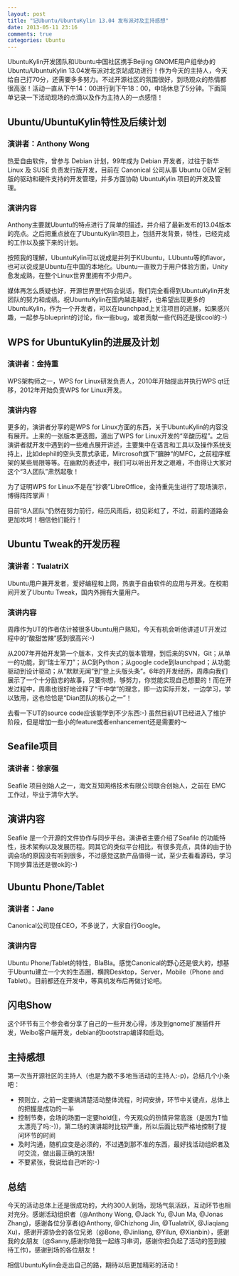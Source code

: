 ```yaml
---
layout: post
title: "记Ubuntu/UbuntuKylin 13.04 发布派对及主持感想"
date: 2013-05-11 23:16
comments: true
categories: Ubuntu
---
```

UbuntuKylin开发团队和Ubuntu中国社区携手Beijing GNOME用户组举办的Ubuntu/UbuntuKylin 13.04发布派对北京站成功进行！作为今天的主持人，今天给自己打70分，还需要多多努力。不过开源社区的氛围很好，到场观众的热情都很高涨！活动一直从下午14：00进行到下午18：00，中场休息了5分钟。下面简单记录一下活动现场的点滴以及作为主持人的一点感悟！

## Ubuntu/UbuntuKylin特性及后续计划
### 演讲者：Anthony Wong
热爱自由软件，曾参与 Debian 计划，99年成为 Debian 开发者，过往于新华 Linux 及 SUSE 负责发行版开发，目前在 Canonical 公司从事 Ubuntu OEM 定制版的驱动和硬件支持的开发管理，并多方面协助 UbuntuKylin 项目的开发及管理。

### 演讲内容
Anthony主要就Ubuntu的特点进行了简单的描述，并介绍了最新发布的13.04版本的亮点。之后把重点放在了UbuntuKylin项目上，包括开发背景，特性，已经完成的工作以及接下来的计划。

<!--more-->

按照我的理解，UbuntuKylin可以说成是并列于KUbuntu，LUbuntu等的flavor，也可以说成是Ubuntu在中国的本地化。Ubuntu一直致力于用户体验方面，Unity愈发成熟，在整个Linux世界里拥有不少用户。

媒体再怎么质疑也好，开源世界里代码会说话，我们完全看得到UbuntuKylin开发团队的努力和成绩。祝UbuntuKylin在国内越走越好，也希望出现更多的UbuntuKylin，作为一个开发者，可以在launchpad上关注项目的进展，如果感兴趣，一起参与blueprint的讨论，fix一些bug，或者贡献一些代码还是很cool的:-)

## WPS for UbuntuKylin的进展及计划
### 演讲者：金持重
WPS架构师之一，WPS for Linux研发负责人，2010年开始提出并执行WPS qt迁移，2012年开始负责WPS for Linux开发。

### 演讲内容
更多的，演讲者分享的是WPS for Linux方面的东西，关于UbuntuKylin的内容没有展开。上来的一张版本更迭图，道出了WPS for Linux开发的“辛酸历程”。之后演讲者就开发中遇到的一些难点展开讲述，主要集中在语言和工具以及操作系统支持上，比如dephil的空头支票式承诺，Mircrosoft旗下”臃肿“的MFC，之前程序框架的某些局限等等。在幽默的表述中，我们可以听出开发之艰难，不由得让大家对这个“3人团队”肃然起敬！

为了证明WPS for Linux不是在“抄袭”LibreOffice，金持重先生进行了现场演示，博得阵阵掌声！

目前“8人团队”仍然在努力前行，经历风雨后，初见彩虹了，不过，前面的道路会更加坎坷！相信他们能行！

## Ubuntu Tweak的开发历程
### 演讲者：TualatriX
Ubuntu用户兼开发者，爱好编程和上网，热衷于自由软件的应用与开发。在校期间开发了Ubuntu Tweak，国内外拥有大量用户。

### 演讲内容
周鼎作为UT的作者估计被很多Ubuntu用户熟知，今天有机会听他讲述UT开发过程中的“酸甜苦辣”感到很高兴:-)

从2007年开始开发第一个版本，文件夹式的版本管理，到后来的SVN，Git；从单一的功能，到“瑞士军刀”；从C到Python；从google code到launchpad；从功能驱动到设计驱动；从“默默无闻”到“登上头版头条”。6年的开发经历，周鼎向我们展示了一个十分励志的故事，只要你想，够努力，你觉能实现自己想要的！而在开发过程中，周鼎也很好地诠释了“干中学”的理念，即一边实际开发，一边学习，学以致用，这也恰恰是“Dian团队的核心之一”！

去看一下UT的source code应该能学到不少东西:-) 虽然目前UT已经进入了维护阶段，但是增加一些小的feature或者enhancement还是需要的～

## Seafile项目
### 演讲者：徐家强
Seafile 项目创始人之一，海文互知网络技术有限公司联合创始人，之前在 EMC 工作过，毕业于清华大学。

## 演讲内容
Seafile 是一个开源的文件协作与同步平台。演讲者主要介绍了Seafile 的功能特性，技术架构以及发展历程。同其它的类似平台相比，有很多亮点，具体的由于协调会场的原因没有听到很多，不过感觉这款产品值得一试，至少去看看源码，学习下同步算法还是很ok的:-)

## Ubuntu Phone/Tablet
### 演讲者：Jane
Canonical公司现任CEO，不多说了，大家自行Google。

### 演讲内容
Ubuntu Phone/Tablet的特性，BlaBla。感觉Canonical的野心还是很大的，想基于Ubuntu建立一个大的生态圈，横跨Desktop，Server，Mobile（Phone and Tablet）。目前都还在开发中，等真机发布后再做讨论吧。

## 闪电Show
这个环节有三个参会者分享了自己的一些开发心得，涉及到gnome扩展插件开发，Weibo客户端开发，debian的bootstrap编译和启动。

## 主持感想
第一次当开源社区的主持人（也是为数不多地当活动的主持人:-p)，总结几个小条吧：

*   预则立，之前一定要搞清楚活动整体流程，时间安排，环节中关键点，总体上的把握是成功的一半
*   控制节奏，会场的场面一定要hold住，今天观众的热情异常高涨（是因为T恤太漂亮了吗:-))，第二场的演讲超时比较严重，所以后面比较严格地控制了提问环节的时间
*   及时沟通，随机应变是必须的，不过遇到那不准的东西，最好找活动组织者及时交流，做出最正确的决策!
*   不要紧张，我说给自己听的:-)

## 总结
今天的活动总体上还是很成功的，大约300人到场，现场气氛活跃，互动环节也相对充分。感谢活动组织者（@Anthony Wong, @Jack Yu, @Jun Ma, @Jonas Zhang)，感谢各位分享者(@Anthony, @Chizhong Jin, @TualatriX, @Jiaqiang Xu)，感谢开源协会的各位兄弟（@Bone, @Jinliang, @Yilun, @Xianbin），感谢我的女朋友（@Sanny,感谢你陪我一起练习串词，感谢你担负起了活动的签到接待工作)，感谢到场的各位朋友！

相信UbuntuKylin会走出自己的路，期待以后更加精彩的活动！
